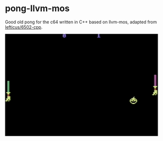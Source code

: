 # pong-llvm-mos

Good old pong for the c64 written in C++ based on llvm-mos, adapted from [lefticus/6502-cpp](https://github.com/lefticus/6502-cpp/blob/master/examples/pong.cpp).

![Screen shot](images/Screenshot1.png)
